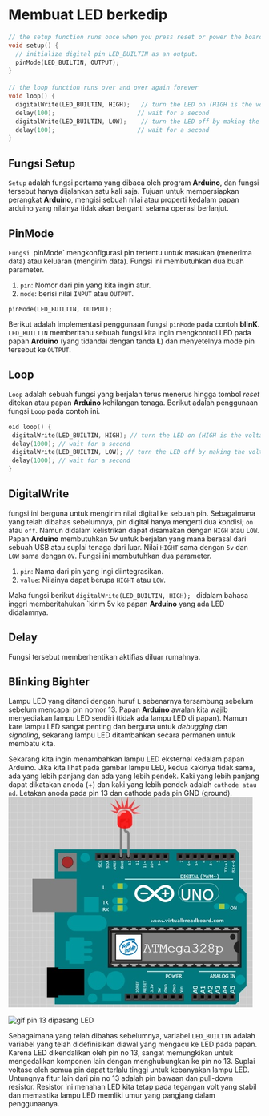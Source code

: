 # Membuat LED berkedip

``` c++
// the setup function runs once when you press reset or power the board
void setup() {
  // initialize digital pin LED_BUILTIN as an output.
  pinMode(LED_BUILTIN, OUTPUT);
}

// the loop function runs over and over again forever
void loop() {
  digitalWrite(LED_BUILTIN, HIGH);   // turn the LED on (HIGH is the voltage level)
  delay(100);                       // wait for a second
  digitalWrite(LED_BUILTIN, LOW);    // turn the LED off by making the voltage LOW
  delay(100);                       // wait for a second
}
```

## Fungsi Setup
`Setup` adalah fungsi pertama yang dibaca oleh program **Arduino**, dan fungsi tersebut hanya dijalankan satu kali saja. Tujuan untuk mempersiapkan perangkat **Arduino**, mengisi sebuah nilai atau properti kedalam papan arduino yang nilainya tidak akan berganti selama operasi berlanjut.

## PinMode
`Fungsi `pinMode` mengkonfigurasi pin tertentu untuk masukan (menerima data) atau keluaran (mengirim data). Fungsi ini membutuhkan dua buah parameter.
1. `pin`: Nomor dari pin yang kita ingin atur.
2. `mode`: berisi nilai `INPUT` atau `OUTPUT`.

```
pinMode(LED_BUILTIN, OUTPUT);
```
Berikut adalah implementasi penggunaan fungsi `pinMode` pada contoh **blinK**. `LED_BUILTIN` memberitahu sebuah fungsi kita ingin mengkontrol LED pada papan **Arduino** (yang tidandai dengan tanda **L**) dan menyetelnya mode pin tersebut ke `OUTPUT`.

## Loop
`Loop` adalah sebuah fungsi yang berjalan terus menerus hingga tombol *reset* ditekan atau papan **Arduino** kehilangan tenaga. Berikut adalah penggunaan fungsi `Loop` pada contoh ini.

``` c++
oid loop() {
 digitalWrite(LED_BUILTIN, HIGH); // turn the LED on (HIGH is the voltage level)
 delay(1000); // wait for a second
 digitalWrite(LED_BUILTIN, LOW); // turn the LED off by making the voltage LOW
 delay(1000); // wait for a second
}
```

## DigitalWrite 
fungsi ini berguna untuk mengirim nilai digital ke sebuah pin. Sebagaimana yang telah dibahas sebelumnya, pin digital hanya mengerti dua kondisi; `on` atau `off`. Namun didalam kelistrikan dapat disamakan dengan `HIGH` atau `LOW`.
Papan **Arduino** membutuhkan 5v untuk berjalan yang mana berasal dari sebuah USB atau suplai tenaga dari luar. Nilai `HIGHT` sama dengan `5v` dan `LOW` sama dengan `0V`. Fungsi ini membutuhkan dua parameter.
1. `pin`: Nama dari pin yang ingi diintegrasikan.
2. `value`: Nilainya dapat berupa `HIGHT` atau `LOW`.

Maka fungsi berikut `digitalWrite(LED_BUILTIN, HIGH); ` didalam bahasa inggri memberitahukan `kirim 5v ke papan **Arduino** yang ada LED didalamnya.

## Delay
Fungsi tersebut memberhentikan aktifias diluar rumahnya.

## Blinking Bighter
Lampu LED yang ditandi dengan huruf `L` sebenarnya tersambung sebelum sebelum mencapai pin nomor 13. Papan **Arduino** awalan kita wajib menyediakan lampu LED sendiri (tidak ada lampu LED di papan). Namun kare lampu LED sangat penting dan berguna untuk *debugging* dan *signaling*, sekarang lampu LED ditambahkan secara permanen untuk membatu kita.

Sekarang kita ingin menambahkan lampu LED eksternal kedalam papan Arduino. Jika kita lihat pada gambar lampu LED, kedua kakinya tidak sama, ada yang lebih panjang dan ada yang lebih pendek. Kaki yang lebih panjang dapat dikatakan anoda (+) dan kaki yang lebih pendek adalah `cathode atau nd`. Letakan anoda pada pin 13 dan cathode pada pin GND (ground).
![papan dan led](../aset/papan_dan_led.jpg)

![gif pin 13 dipasang LED](link)

Sebagaimana yang telah dibahas sebelumnya, variabel `LED_BUILTIN` adalah variabel yang telah didefinisikan diawal yang mengacu ke LED pada papan. Karena LED dikendalikan oleh pin no 13, sangat memungkikan untuk mengedalikan komponen lain dengan menghubungkan ke pin no 13. Suplai voltase oleh semua pin dapat terlalu tinggi untuk kebanyakan lampu LED. Untungnya fitur lain dari pin no 13 adalah pin bawaan dan pull-down resistor. Resistor ini menahan LED kita tetap pada tegangan volt yang stabil dan memastika lampu LED memliki umur yang pangjang dalam penggunaanya.






